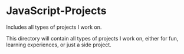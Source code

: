 # JavaScript-Projects

Includes all types of projects I work on.

This directory will contain all types of projects I work on, either for fun, learning experiences, or just a side project.
